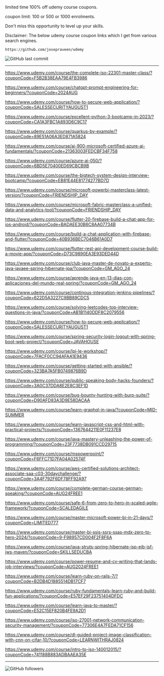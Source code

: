limited time 100% off udemy course coupons.

coupon limit: 100 or 500 or 1000 enrolments.

Don't miss this opportunity to level up your skills.

Disclaimer: The below udemy course coupon links which I get from various search engines.

```
https://github.com/josepraveen/udemy
```

![GitHub last commit](https://img.shields.io/github/last-commit/josepraveen/udemy) 
__________________________________________________

https://www.udemy.com/course/the-complete-iso-22301-master-class/?couponCode=F5B2B38EAA79E4FB3986

https://www.udemy.com/course/chatgpt-prompt-engineering-for-beginners/?couponCode=2024AUG

https://www.udemy.com/course/how-to-secure-web-application/?couponCode=SALESSECURITYAUGUST1

https://www.udemy.com/course/excellent-python-3-bootcamp-in-2023/?couponCode=CA1A3FBC1A893D6C9C17

https://www.udemy.com/course/quarkus-by-example/?couponCode=89E51A06A3ED871A5824

https://www.udemy.com/course/ai-900-microsoft-certified-azure-ai-fundamentals/?couponCode=21363003FEDCBF34F758

https://www.udemy.com/course/azure-ai-050/?couponCode=6BD5E70400ED69CBCB9B

https://www.udemy.com/course/the-bigtech-system-design-interview-bootcamp/?couponCode=EB81E44E81774277BD7D

https://www.udemy.com/course/microsoft-powerbi-masterclass-latest-version/?couponCode=FRIENDSHIP_DAY

https://www.udemy.com/course/microsoft-fabric-masterclass-a-unified-data-and-analytics-tool/?couponCode=FRIENDSHIP_DAY

https://www.udemy.com/course/flutter-20-firebase-build-a-chat-app-for-ios-android/?couponCode=BADAEE30B6C8AA07734B

https://www.udemy.com/course/build-a-chat-application-with-firebase-and-flutter/?couponCode=40B936BEC7046B61A0D7

https://www.udemy.com/course/flutter-rest-api-development-course-build-a-movie-app/?couponCode=D73C9890EA3E93DED44D

https://www.udemy.com/course/club-java-master-de-novato-a-experto-java-javaee-spring-hibernate-jpa/?couponCode=GM_AGO_24

https://www.udemy.com/course/aprende-java-en-13-dias-con-aplicaciones-del-mundo-real-spring/?couponCode=GM_AGO_24

https://www.udemy.com/course/continous-integration-jenkins-pipelines/?couponCode=622D5A3227C9BB89CDC5

https://www.udemy.com/course/solving-leetcodes-top-interview-questions-in-java/?couponCode=AB1B1140DDF8C2079556

https://www.udemy.com/course/how-to-secure-web-application/?couponCode=SALESSECURITYAUGUST1

https://www.udemy.com/course/spring-security-login-logout-with-spring-boot-web-project/?couponCode=JAVAHOUSE

https://www.udemy.com/course/lpi-le-workshop/?couponCode=7FACF0CC94AFAA1E9436

https://www.udemy.com/course/getting-started-with-ansible/?couponCode=323BA7A5FB0749876B9D

https://www.udemy.com/course/public-speaking-body-hacks-founders/?couponCode=3A0C37DDA8E2E8C3EF1D

https://www.udemy.com/course/bug-bounty-hunting-with-burp-suite/?couponCode=D90AFD83A3D9E58DACAA 

https://www.udemy.com/course/learn-graphql-in-java/?couponCode=MID-SUMMER

https://www.udemy.com/course/learn-javascript-css-and-html-with-practical-projects/?couponCode=1367644211E0F11237E8

https://www.udemy.com/course/java-mastery-unleashing-the-power-of-programming/?couponCode=23F7738DB091CCD29715

https://www.udemy.com/course/mspowerpoint/?couponCode=F6FFC71D7FA04A02574F

https://www.udemy.com/course/aws-certified-solutions-architect-associate-saa-c03-30daychallenge/?couponCode=3A4F792F6DF78FF92A97

https://www.udemy.com/course/complete-german-course-german-speaking/?couponCode=AUG24FREE1

https://www.udemy.com/course/safe-6-from-zero-to-hero-in-scaled-agile-framework/?couponCode=SCALEDAGILE

https://www.udemy.com/course/master-microsoft-power-bi-in-21-days/?couponCode=LIMITED777

https://www.udemy.com/course/master-bi-ssis-ssrs-ssas-mdx-zero-to-hero-2024/?couponCode=9-F98957CD004F2F8F6A

https://www.udemy.com/course/java-struts-spring-hibernate-jsp-ejb-jsf-jws-maven/?couponCode=SKILLSEDUCBA

https://www.udemy.com/course/power-resume-and-cv-writing-that-lands-job-interviews/?couponCode=AUG2024FREE1

https://www.udemy.com/course/learn-ruby-on-rails-7/?couponCode=B2DB4D1885514DB17CF7

https://www.udemy.com/course/ruby-fundamentals-learn-ruby-and-build-fun-applications/?couponCode=E57EF29F23751404DFDC

https://www.udemy.com/course/learn-java-to-master/?couponCode=E52C15EF820B4FE9A2D1

https://www.udemy.com/course/iso-27001-network-communication-security-management/?couponCode=77306E4A7FEDA71CF156

https://www.udemy.com/course/dl-guided-project-image-classification-with-cnn-on-cifar-10/?couponCode=LEARNWITHRAJ0824

https://www.udemy.com/course/intro-to-iso-140012015/?couponCode=741188B883ADBAAEA35E

_________________________________________________

<img alt="GitHub followers" src="https://img.shields.io/github/followers/josepraveen?style=social">
